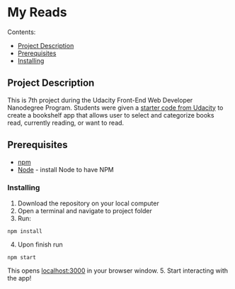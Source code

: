 # My Reads

Contents:
- [Project Description](#project-description)
- [Prerequisites](#prerequisites)
- [Installing](#installing)

## Project Description
This is 7th project during the Udacity Front-End Web Developer Nanodegree Program.
Students were given a [starter code from Udacity](https://github.com/udacity/reactnd-project-myreads-starter) to create a bookshelf app that allows user to select and categorize books read, currently reading, or want to read.  

## Prerequisites
* [npm](https://www.npmjs.com/)
* [Node](https://nodejs.org/en/) - install Node to have NPM

### Installing

1. Download the repository on your local computer
2. Open a terminal and navigate to project folder
3. Run:
```
npm install
```
4. Upon finish run
```
npm start
```
This opens [localhost:3000](http://localhost:3000/) in your browser window.
5. Start interacting with the app!
